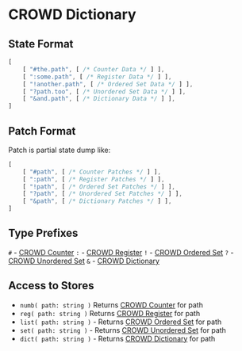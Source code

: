 # CROWD Dictionary

## State Format

```javascript
[
	[ "#the.path", [ /* Counter Data */ ] ],
	[ ":some.path", [ /* Register Data */ ] ],
	[ "!another.path", [ /* Ordered Set Data */ ] ],
	[ "?path.too", [ /* Unordered Set Data */ ] ],
	[ "&and.path", [ /* Dictionary Data */ ] ],
]
```

## Patch Format

Patch is partial state dump like:

```javascript
[
	[ "#path", [ /* Counter Patches */ ] ],
	[ ":path", [ /* Register Patches */ ] ],
	[ "!path", [ /* Ordered Set Patches */ ] ],
	[ "?path", [ /* Unordered Set Patches */ ] ],
	[ "&path", [ /* Dictionary Patches */ ] ],
]
```

## Type Prefixes

`#` - [CROWD Counter](../numb)
`:` - [CROWD Register](../reg)
`!` - [CROWD Ordered Set](../list)
`?` - [CROWD Unordered Set](../set)
`&` - [CROWD Dictionary](../dict)

## Access to Stores

- `numb( path: string )` Returns [CROWD Counter](../numb) for path
- `reg( path: string )` Returns [CROWD Register](../reg) for path
- `list( path: string )` - Returns [CROWD Ordered Set](../list) for path
- `set( path: string )` - Returns [CROWD Unordered Set](../set) for path
- `dict( path: string )` - Returns [CROWD Dictionary](../dict) for path

